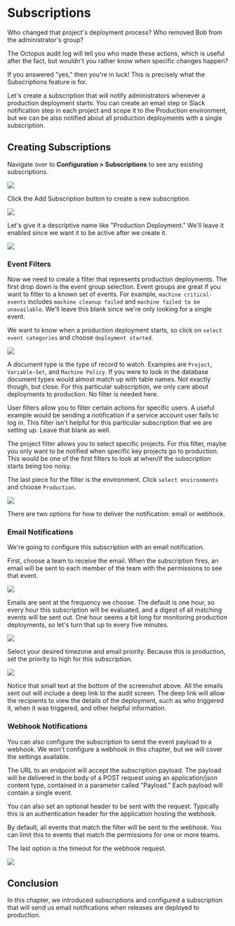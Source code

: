 # Subscriptions

Who changed that project's deployment process? Who removed Bob from the administrator's group?

The Octopus audit log will tell you who made these actions, which is useful after the fact, but wouldn't you rather know _when_ specific changes happen?

If you answered "yes," then you're in luck! This is precisely what the Subscriptions feature is for.

Let's create a subscription that will notify administrators whenever a production deployment starts. You can create an email step or Slack notification step in each project and scope it to the Production environment, but we can be also notified about all production deployments with a single subscription.

## Creating Subscriptions

Navigate over to **Configuration > Subscriptions** to see any existing subscriptions.

![](images/subscriptions-viewexistingsubscriptions.png)

Click the Add Subscription button to create a new subscription.

![](images/subscriptions-addsubscription.png)

Let's give it a descriptive name like "Production Deployment." We'll leave it enabled since we want it to be active after we create it.

![](images/subscriptions-namingthesubscription.png)

### Event Filters

Now we need to create a filter that represents production deployments. The first drop down is the event group selection. Event groups are great if you want to filter to a known set of events. For example, `machine critical-events` includes `machine cleanup failed` and `machine failed to be unavailable`. We'll leave this blank since we're only looking for a single event.

We want to know when a production deployment starts, so click on `select event categories` and choose `deployment started`.

![](images/subscriptions-selectingdeploymentstarted.png)

A document type is the type of record to watch.  Examples are `Project`, `Variable-Set`, and `Machine Policy`.  If you were to look in the database document types would almost match up with table names.  Not exactly though, but close.  For this particular subscription, we only care about deployments to production.  No filter is needed here.

User filters allow you to filter certain actions for specific users.  A useful example would be sending a notification if a service account user fails to log in.  This filter isn't helpful for this particular subscription that we are setting up.  Leave that blank as well.

The project filter allows you to select specific projects.  For this filter, maybe you only want to be notified when specific key projects go to production.  This would be one of the first filters to look at when/if the subscription starts being too noisy.  

The last piece for the filter is the environment. Click `select environments` and choose `Production`.

![](images/subscriptions-selectingenvironment.png)

There are two options for how to deliver the notification: email or webhook.

### Email Notifications

We're going to configure this subscription with an email notification.

First, choose a team to receive the email. When the subscription fires, an email will be sent to each member of the team with the permissions to see that event.

![](images/subscriptions-selectingteams.png)

Emails are sent at the frequency we choose. The default is one hour, so every hour this subscription will be evaluated, and a digest of all matching events will be sent out. One hour seems a bit long for monitoring production deployments, so let's turn that up to every five minutes.

![](images/subscriptions-enteringemailfrequency.png)

Select your desired timezone and email priority. Because this is production, set the priority to high for this subscription.

![](images/subscriptions-timezoneandpriority.png)

Notice that small text at the bottom of the screenshot above.  All the emails sent out will include a deep link to the audit screen.  The deep link will allow the recipients to view the details of the deployment, such as who triggered it, when it was triggered, and other helpful information.

### Webhook Notifications

You can also configure the subscription to send the event payload to a webhook. We won't configure a webhook in this chapter, but we will cover the settings available.

The URL to an endpoint will accept the subscription payload. The payload will be delivered in the body of a POST request using an application/json content type, contained in a parameter called "Payload." Each payload will contain a single event.

You can also set an optional header to be sent with the request.  Typically this is an authentication header for the application hosting the webhook.  

By default, all events that match the filter will be sent to the webhook. You can limit this to events that match the permissions for one or more teams.

The last option is the timeout for the webhook request.

![](images/subscriptions-webhook.png)

## Conclusion

In this chapter, we introduced subscriptions and configured a subscription that will send us email notifications when releases are deployed to production.

